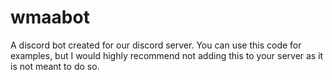 # wmaabot
A discord bot created for our discord server. You can use this code for examples, but I would highly recommend not adding this to your server as it is not meant to do so.
